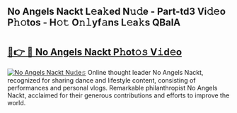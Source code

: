 ## No Angels Nackt L𝚎a𝚔ed N𝚞𝚍e - Part-td3 Vi𝚍𝚎o P𝚑𝚘tos - H𝚘𝚝 O𝚗𝚕yf𝚊ns L𝚎a𝚔s QBalA

# <h2><a href="http://kfe1ayd.oniu.top/?m=No+Angels+Nackt">🔗👉 🔴 No Angels Nackt P𝚑ot𝚘𝚜 V𝚒d𝚎o</a></h2>

[![No Angels Nackt Nu𝚍e𝚜](https://i.imgur.com/0qMVB7G.gif)](http://kfe1ayd.oniu.top/?m=No+Angels+Nackt)
Online thought leader No Angels Nackt, recognized for sharing dance and lifestyle content, consisting of performances and personal vlogs. Remarkable philanthropist No Angels Nackt, acclaimed for their generous contributions and efforts to improve the world.  
